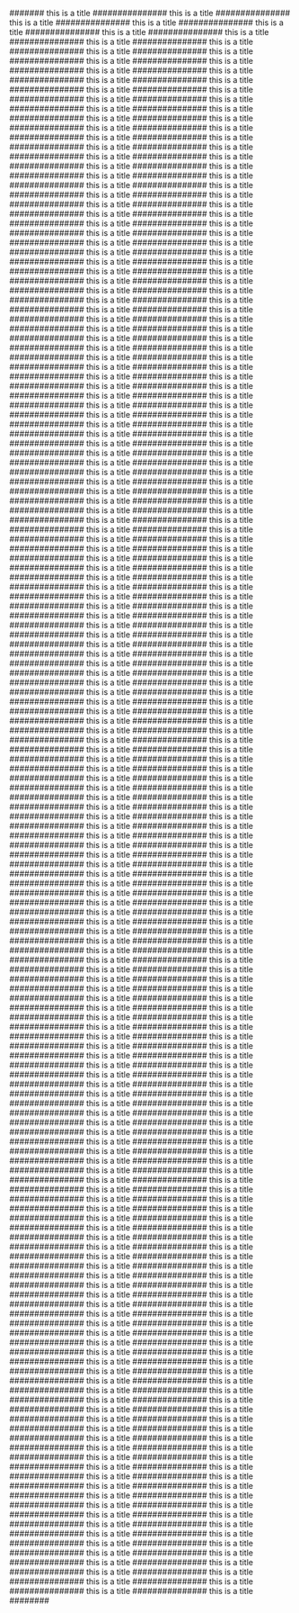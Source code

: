 ####### this is a title ############### this is a title ############### this is a title ############### this is a title ############### this is a title ############### this is a title ############### this is a title ############### this is a title ############### this is a title ############### this is a title ############### this is a title ############### this is a title ############### this is a title ############### this is a title ############### this is a title ############### this is a title ############### this is a title ############### this is a title ############### this is a title ############### this is a title ############### this is a title ############### this is a title ############### this is a title ############### this is a title ############### this is a title ############### this is a title ############### this is a title ############### this is a title ############### this is a title ############### this is a title ############### this is a title ############### this is a title ############### this is a title ############### this is a title ############### this is a title ############### this is a title ############### this is a title ############### this is a title ############### this is a title ############### this is a title ############### this is a title ############### this is a title ############### this is a title ############### this is a title ############### this is a title ############### this is a title ############### this is a title ############### this is a title ############### this is a title ############### this is a title ############### this is a title ############### this is a title ############### this is a title ############### this is a title ############### this is a title ############### this is a title ############### this is a title ############### this is a title ############### this is a title ############### this is a title ############### this is a title ############### this is a title ############### this is a title ############### this is a title ############### this is a title ############### this is a title ############### this is a title ############### this is a title ############### this is a title ############### this is a title ############### this is a title ############### this is a title ############### this is a title ############### this is a title ############### this is a title ############### this is a title ############### this is a title ############### this is a title ############### this is a title ############### this is a title ############### this is a title ############### this is a title ############### this is a title ############### this is a title ############### this is a title ############### this is a title ############### this is a title ############### this is a title ############### this is a title ############### this is a title ############### this is a title ############### this is a title ############### this is a title ############### this is a title ############### this is a title ############### this is a title ############### this is a title ############### this is a title ############### this is a title ############### this is a title ############### this is a title ############### this is a title ############### this is a title ############### this is a title ############### this is a title ############### this is a title ############### this is a title ############### this is a title ############### this is a title ############### this is a title ############### this is a title ############### this is a title ############### this is a title ############### this is a title ############### this is a title ############### this is a title ############### this is a title ############### this is a title ############### this is a title ############### this is a title ############### this is a title ############### this is a title ############### this is a title ############### this is a title ############### this is a title ############### this is a title ############### this is a title ############### this is a title ############### this is a title ############### this is a title ############### this is a title ############### this is a title ############### this is a title ############### this is a title ############### this is a title ############### this is a title ############### this is a title ############### this is a title ############### this is a title ############### this is a title ############### this is a title ############### this is a title ############### this is a title ############### this is a title ############### this is a title ############### this is a title ############### this is a title ############### this is a title ############### this is a title ############### this is a title ############### this is a title ############### this is a title ############### this is a title ############### this is a title ############### this is a title ############### this is a title ############### this is a title ############### this is a title ############### this is a title ############### this is a title ############### this is a title ############### this is a title ############### this is a title ############### this is a title ############### this is a title ############### this is a title ############### this is a title ############### this is a title ############### this is a title ############### this is a title ############### this is a title ############### this is a title ############### this is a title ############### this is a title ############### this is a title ############### this is a title ############### this is a title ############### this is a title ############### this is a title ############### this is a title ############### this is a title ############### this is a title ############### this is a title ############### this is a title ############### this is a title ############### this is a title ############### this is a title ############### this is a title ############### this is a title ############### this is a title ############### this is a title ############### this is a title ############### this is a title ############### this is a title ############### this is a title ############### this is a title ############### this is a title ############### this is a title ############### this is a title ############### this is a title ############### this is a title ############### this is a title ############### this is a title ############### this is a title ############### this is a title ############### this is a title ############### this is a title ############### this is a title ############### this is a title ############### this is a title ############### this is a title ############### this is a title ############### this is a title ############### this is a title ############### this is a title ############### this is a title ############### this is a title ############### this is a title ############### this is a title ############### this is a title ############### this is a title ############### this is a title ############### this is a title ############### this is a title ############### this is a title ############### this is a title ############### this is a title ############### this is a title ############### this is a title ############### this is a title ############### this is a title ############### this is a title ############### this is a title ############### this is a title ############### this is a title ############### this is a title ############### this is a title ############### this is a title ############### this is a title ############### this is a title ############### this is a title ############### this is a title ############### this is a title ############### this is a title ############### this is a title ############### this is a title ############### this is a title ############### this is a title ############### this is a title ############### this is a title ############### this is a title ############### this is a title ############### this is a title ############### this is a title ############### this is a title ############### this is a title ############### this is a title ############### this is a title ############### this is a title ############### this is a title ############### this is a title ############### this is a title ############### this is a title ############### this is a title ############### this is a title ############### this is a title ############### this is a title ############### this is a title ############### this is a title ############### this is a title ############### this is a title ############### this is a title ############### this is a title ############### this is a title ############### this is a title ############### this is a title ############### this is a title ############### this is a title ############### this is a title ############### this is a title ############### this is a title ############### this is a title ############### this is a title ############### this is a title ############### this is a title ############### this is a title ############### this is a title ############### this is a title ############### this is a title ############### this is a title ############### this is a title ############### this is a title ############### this is a title ############### this is a title ############### this is a title ############### this is a title ############### this is a title ############### this is a title ############### this is a title ############### this is a title ############### this is a title ############### this is a title ############### this is a title ############### this is a title ############### this is a title ############### this is a title ############### this is a title ############### this is a title ############### this is a title ############### this is a title ############### this is a title ############### this is a title ############### this is a title ############### this is a title ############### this is a title ############### this is a title ############### this is a title ############### this is a title ############### this is a title ############### this is a title ############### this is a title ############### this is a title ############### this is a title ############### this is a title ############### this is a title ############### this is a title ############### this is a title ############### this is a title ############### this is a title ############### this is a title ############### this is a title ############### this is a title ############### this is a title ########
